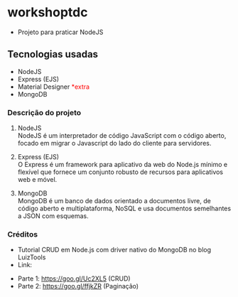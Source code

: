 # workshoptdc
* Projeto para praticar NodeJS

## Tecnologias usadas
* NodeJS
* Express (EJS)
* Material Designer <span style="color:red;">*extra</span>
* MongoDB

### Descrição do projeto



1. NodeJS<br>
NodeJS é um interpretador de código JavaScript com o código aberto, focado em migrar o Javascript do lado do cliente para servidores.

3. Express (EJS)<br>
O Express é um framework para aplicativo da web do Node.js mínimo e flexível que fornece um conjunto robusto de recursos para aplicativos web e móvel.

2. MongoDB<br>
MongoDB é um banco de dados orientado a documentos livre, de código aberto e multiplataforma, NoSQL e usa documentos semelhantes a JSON com esquemas.



### Créditos
* Tutorial CRUD em Node.js com driver nativo do MongoDB no blog LuizTools
* Link: 
 - Parte 1: https://goo.gl/Uc2XL5 (CRUD)
 - Parte 2: https://goo.gl/ffjkZR (Paginação)
